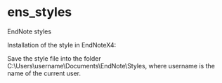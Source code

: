 ens_styles
==========
EndNote styles

Installation of the style in EndNoteX4:

Save the style file into the folder C:\Users\username\Documents\EndNote\Styles, where username is the name of the current user.
